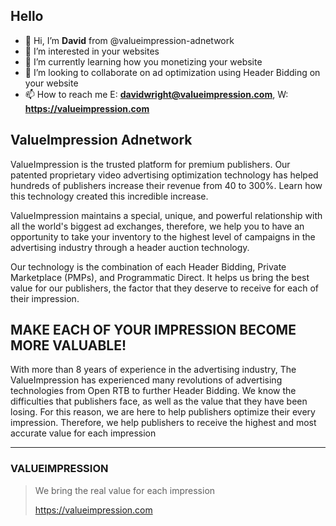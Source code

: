 ## Hello
- 👋 Hi, I’m **David** from @valueimpression-adnetwork
- 👀 I’m interested in your websites
- 🌱 I’m currently learning how you monetizing your website
- 💞️ I’m looking to collaborate on ad optimization using Header Bidding on your website
- 📫 How to reach me E: **davidwright@valueimpression.com**, W: **https://valueimpression.com**


## ValueImpression Adnetwork
ValueImpression is the trusted platform for premium publishers. Our patented proprietary video advertising optimization technology has helped hundreds of publishers increase their revenue from 40 to 300%. Learn how this technology created this incredible increase.

ValueImpression maintains a special, unique, and powerful relationship with all the world's biggest ad exchanges, therefore, we help you to have an opportunity to take your inventory to the highest level of campaigns in the advertising industry through a header auction technology.

Our technology is the combination of each Header Bidding, Private Marketplace (PMPs), and Programmatic Direct. It helps us bring the best value for our publishers, the factor that they deserve to receive for each of their impression.


## MAKE EACH OF YOUR IMPRESSION BECOME MORE VALUABLE!
With more than 8 years of experience in the advertising industry, The ValueImpression has experienced many revolutions of advertising technologies from Open RTB to further Header Bidding. We know the difficulties that publishers face, as well as the value that they have been losing. For this reason, we are here to help publishers optimize their every impression. Therefore, we help publishers to receive the highest and most accurate value for each impression

---
### VALUEIMPRESSION
> We bring the real value for each impression
> 
> https://valueimpression.com

<!---
valueimpression-adnetwork/valueimpression-adnetwork is a ✨ special ✨ repository because its `README.md` (this file) appears on your GitHub profile.
You can click the Preview link to take a look at your changes.
--->

